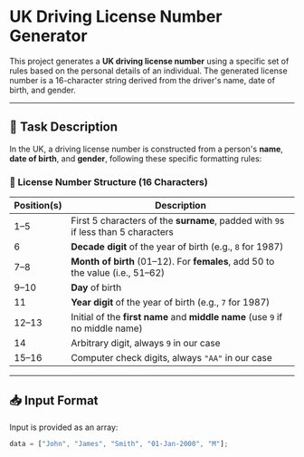 # UK Driving License Number Generator

This project generates a **UK driving license number** using a specific set of rules based on the personal details of an individual. The generated license number is a 16-character string derived from the driver's name, date of birth, and gender.

---

## 📝 Task Description

In the UK, a driving license number is constructed from a person's **name**, **date of birth**, and **gender**, following these specific formatting rules:

### 🔢 License Number Structure (16 Characters)

| Position(s) | Description |
|-------------|-------------|
| 1–5         | First 5 characters of the **surname**, padded with `9`s if less than 5 characters |
| 6           | **Decade digit** of the year of birth (e.g., `8` for 1987) |
| 7–8         | **Month of birth** (01–12). For **females**, add 50 to the value (i.e., 51–62) |
| 9–10        | **Day** of birth |
| 11          | **Year digit** of the year of birth (e.g., `7` for 1987) |
| 12–13       | Initial of the **first name** and **middle name** (use `9` if no middle name) |
| 14          | Arbitrary digit, always `9` in our case |
| 15–16       | Computer check digits, always `"AA"` in our case |

---

## 📥 Input Format

Input is provided as an array:

```js
data = ["John", "James", "Smith", "01-Jan-2000", "M"];
